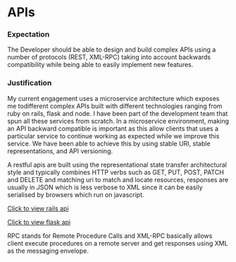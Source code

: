 # APIs

### Expectation
The Developer should be able to design and build complex APIs using a number of protocols (REST, XML-RPC) taking into account backwards compatibility while being able to easily implement new features.


### Justification
My current engagement uses a microservice architecture which exposes me todifferent complex APIs built with different technologies ranging from ruby on rails, flask and node. I have been part of the development team that spun all these services from scratch. In a microservice environment, making an API backward compatible is important as this allow clients that uses a particular service to continue working as expected while we improve this service. We have been able to achieve this by using stable URI, stable representations, and API versioning.

A restful apis are built using the representational state transfer architectural style and typically combines HTTP verbs such as GET, PUT, POST, PATCH and DELETE and matching uri to match and locate resources, responses are usually in JSON which is less verbose to XML since it can be easily serialised by browsers which run on javascript.

[Click to view rails api](https://github.com/koyagabriel/Ruby_Alpha_Blog)


[Click to view flask api](https://github.com/koyagabriel/urlshortener/tree/front-end-design/app/api)

RPC stands for Remote Procedure Calls and XML-RPC basically allows client execute procedures on a remote server and get responses using XML as the messaging envelope.